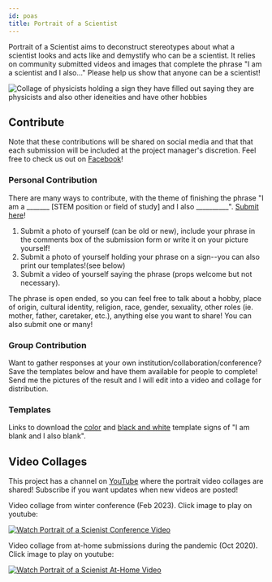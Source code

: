 ```yaml
---
id: poas
title: Portrait of a Scientist
---
```


Portrait of a Scientist aims to deconstruct stereotypes about what a scientist looks and acts like and demystify who can be a scientist. It relies on community submitted videos and images that complete the phrase "I am a scientist and I also..." Please help us show that anyone can be a scientist!

![Collage of physicists holding a sign they have filled out saying they are physicists and also other ideneities and have other hobbies](./assets/PortraitOfAScientist_LakeLouise2023-compressed.png)

## Contribute ##

Note that these contributions will be shared on social media and that that each submission will be included at the project manager's discretion. Feel free to check us out on [Facebook](https://www.facebook.com/PortraitOfAScientist)!

### Personal Contribution ###

There are many ways to contribute, with the theme of finishing the phrase "I am a _______ [STEM position or field of study] and I also __________". [Submit here](https://tiny.cc/POAS)!

1. Submit a photo of yourself (can be old or new), include your phrase in the comments box of the submission form or write it on your picture yourself!
2. Submit a photo of yourself holding your phrase on a sign--you can also print our templates!(see below)
3. Submit a video of yourself saying the phrase (props welcome but not necessary).

The phrase is open ended, so you can feel free to talk about a hobby, place of origin, cultural identity, religion, race, gender, sexuality, other roles (ie. mother, father, caretaker, etc.), anything else you want to share! You can also submit one or many!

### Group Contribution ###

Want to gather responses at your own institution/collaboration/conference? Save the templates below and have them available for people to complete! Send me the pictures of the result and I will edit into a video and collage for distribution.

### Templates ###
Links to download the [color](./assets/Portrait-of-a-Scientist_Template_Color.pdf) and [black and white](./assets/Portrait-of-a-Scientist_Template_BW.pdf) template signs of "I am blank and I also blank".

## Video Collages ## 

This project has a channel on [YouTube](https://www.youtube.com/@portraitofascientist3539) where the portrait video collages are shared! Subscribe if you want updates when new videos are posted!

Video collage from winter conference (Feb 2023). Click image to play on youtube: <br />  

[![Watch Portrait of a Scienist Conference Video](https://img.youtube.com/vi/fxWe5EV_vhg/0.jpg)](https://www.youtube.com/watch?v=fxWe5EV_vhg&ab_channel=PortraitofAScientist)

Video collage from at-home submissions during the pandemic (Oct 2020). Click image to play on youtube: <br />  

[![Watch Portrait of a Scienist At-Home Video](https://img.youtube.com/vi/lL0VaAb8fE0/0.jpg)](https://www.youtube.com/watch?v=lL0VaAb8fE0&ab_channel=PortraitofAScientist)


